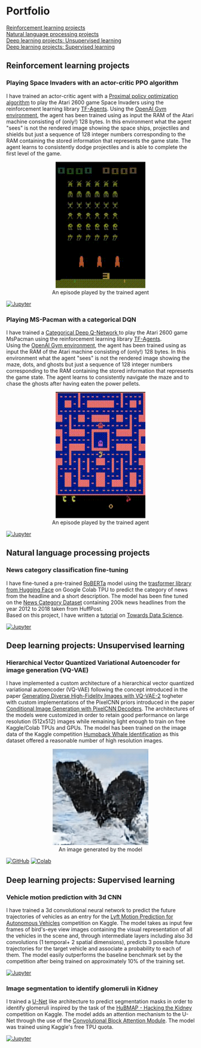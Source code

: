 # Portfolio
[Reinforcement learning projects](#RL) <br>
[Natural language processing projects](#NLP) <br>
[Deep learning projects: Unsupervised learning](#unsupervised)<br>
[Deep learning projects: Supervised learning](#supervised)<br>

## Reinforcement learning projects <a name="RL"></a>
### Playing Space Invaders with an actor-critic PPO algorithm
I have trained an actor-critic agent with a [Proximal policy optimization algorithm](https://arxiv.org/pdf/1707.06347.pdf) to play the Atari 2600 game Space Invaders using the reinforcement learning library [TF-Agents](https://www.tensorflow.org/agents). Using the [OpenAI Gym environment](https://gym.openai.com/envs/SpaceInvaders-ram-v0/),  the agent has been trained using as input the RAM of the Atari machine consisting of (only!) 128 bytes. In this environment what the agent "sees" is not the rendered image showing the space ships, projectiles and shields but just a sequence of 128 integer numbers corresponding to the RAM containing the stored information that represents the game state. The agent learns to consistently dodge projectiles and is able to complete the first level of the game.

<p align="center">
<img src="./Notebooks/Space_Invaders_episode.gif" alt="An episode played by the agent" width="240" height="336"> <br>
An episode played by the trained agent
</p>

[![Jupyter](https://img.shields.io/badge/Jupiter-View%20Notebook-orange?&logo=Jupyter)](https://nbviewer.jupyter.org/url/GabrieleSgroi.github.io/Notebooks/PPO.ipynb)

### Playing MS-Pacman with a categorical DQN
I have trained a [Categorical Deep Q-Network ](https://arxiv.org/pdf/1707.06887.pdf) to play the Atari 2600 game MsPacman using the reinforcement learning library [TF-Agents](https://www.tensorflow.org/agents). <br> Using the [OpenAI Gym environment](https://gym.openai.com/envs/MsPacman-ram-v0/),  the agent has been trained using as input the RAM of the Atari machine consisting of (only!) 128 bytes. In this environment what the agent "sees" is not the rendered image showing the maze, dots, and ghosts but just a sequence of 128 integer numbers corresponding to the RAM containing the stored information that represents the game state. The agent learns to consistently navigate the maze and to chase the ghosts after having eaten the power pellets.

<p align="center">
<img src="./Notebooks/pacman_episode.gif" alt="An episode played by the agent" width="240" height="336"> <br>
An episode played by the trained agent
</p>


[![Jupyter](https://img.shields.io/badge/Jupiter-View%20Notebook-orange?&logo=Jupyter)](https://nbviewer.jupyter.org/github/GabrieleSgroi/GabrieleSgroi.github.io/blob/main/Notebooks/Pacman_Categorical_DQN.ipynb)

## Natural language processing projects <a name="NLP"></a>

### News category classification fine-tuning 
I have fine-tuned a pre-trained [RoBERTa](https://arxiv.org/abs/1907.11692) model using the [trasformer library from Hugging Face](https://huggingface.co/transformers/) on Google Colab TPU to predict the category of news from the headline and a short description. The model has been fine tuned on the [News Category Dataset](https://www.kaggle.com/rmisra/news-category-dataset) containing 200k news headlines from the year 2012 to 2018 taken from HuffPost. </br>
Based on this project, I have written a [tutorial](https://towardsdatascience.com/news-category-classification-fine-tuning-roberta-on-tpus-with-tensorflow-f057c37b093) on [Towards Data Science](https://towardsdatascience.com). 

[![Jupyter](https://img.shields.io/badge/Jupiter-View%20Notebook-orange?&logo=Jupyter)](https://nbviewer.jupyter.org/github/GabrieleSgroi/GabrieleSgroi.github.io/blob/main/Notebooks/News_classification_with_RoBERTa.ipynb)

## Deep learning projects: Unsupervised learning <a name="unsupervised"></a>

### Hierarchical Vector Quantized Variational Autoencoder for image generation (VQ-VAE)
I have implemented a custom architecture of a hierarchical vector quantized variational autoencoder (VQ-VAE) following the concept introduced in the paper [Generating Diverse High-Fidelity Images with VQ-VAE-2](https://arxiv.org/pdf/1906.00446.pdf) togheter with custom implementations of the PixelCNN priors introduced in the paper [Conditional Image Generation with PixelCNN Decoders](https://arxiv.org/pdf/1606.05328.pdf). The architectures of the models were customized in order to retain good performance on large resolution (512x512) images while remaining light enough to train on free Kaggle/Colab TPUs and GPUs. The model has been trained on the image data of the Kaggle competition [Humpback Whale Identification](https://www.kaggle.com/c/humpback-whale-identification) as this dataset offered a reasonable number of high resolution images. 

<p align="center">
<img src="https://github.com/GabrieleSgroi/hierarchical-VQ-VAE/blob/main/Selected%20images/2f07f6d7-b754-435c-8d48-969ec3ed3985.jfif" alt="Image" width="256" height="256"> <br>
An image generated by the model
</p>

[![GitHub](https://img.shields.io/badge/Github-View%20on%20GitHub-blue?&logo=github)](https://github.com/GabrieleSgroi/hierarchical-VQ-VAE)
[![Colab](https://img.shields.io/badge/Colab-View%20example%20notebook-blue?&logo=googlecolab)](https://colab.research.google.com/drive/1zLrX5q5zKA6dCbOWpepagYSYLzDNbc9v?usp=sharing)

## Deep learning projects: Supervised learning <a name="supervised"></a>
### Vehicle motion prediction with 3d CNN 
I have trained a 3d convolutional neural network to predict the future trajectories of vehicles as an entry for the [Lyft Motion Prediction for Autonomous Vehicles](https://www.kaggle.com/c/lyft-motion-prediction-autonomous-vehicles) competition on Kaggle. The model takes as input few frames of bird's-eye view images containing the visual representation of all the vehicles in the scene and, through intermediate layers including also 3d convolutions (1 temporal+ 2 spatial dimensions), predicts 3 possible future trajectories for the target vehicle and associate a probability to each of them. The model easily outperforms the baseline benchmark set by the competition after being trained on approximately 10% of the training set. 

[![Jupyter](https://img.shields.io/badge/Jupiter-View%20Notebook-orange?&logo=Jupyter)](https://nbviewer.jupyter.org/url/GabrieleSgroi.github.io/Notebooks/lyft-vehicles-motion-prediction-3d-cnn-with-keras.ipynb)

### Image segmentation to identify glomeruli in Kidney

I trained a [U-Net](https://arxiv.org/pdf/1505.04597.pdf) like architecture to predict segmentation masks in order to identify glomeruli inspired by the task of the [HuBMAP - Hacking the Kidney](https://www.kaggle.com/c/hubmap-kidney-segmentation) competition on Kaggle. The model adds an attention mechanism to the U-Net through the use of the [Convolutional Block Attention Module](https://arxiv.org/pdf/1807.06521.pdf). The model was trained using Kaggle's free TPU quota. 

[![Jupyter](https://img.shields.io/badge/Jupiter-View%20Notebook-orange?&logo=Jupyter)](https://nbviewer.jupyter.org/url/GabrieleSgroi.github.io/Notebooks/hubmap-segmentation%20%281%29.ipynb)
